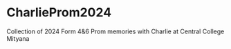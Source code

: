 # CharlieProm2024
Collection of 2024 Form 4&amp;6 Prom memories with Charlie at Central College Mityana
